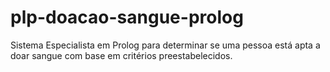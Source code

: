 # plp-doacao-sangue-prolog
Sistema Especialista em Prolog para determinar se uma pessoa está apta a doar sangue com base em critérios preestabelecidos.
